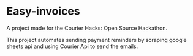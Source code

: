 # Easy-invoices

A project made for the Courier Hacks: Open Source Hackathon.


This project automates sending payment reminders by scraping google sheets api and using Courier Api to send the emails. 
